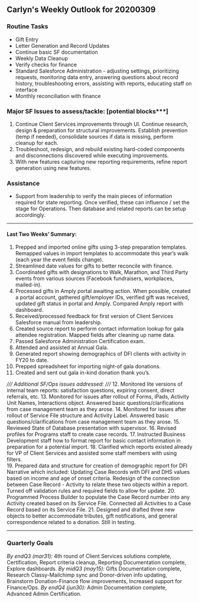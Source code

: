## Carlyn's Weekly Outlook for 20200309
### Routine Tasks
* Gift Entry
* Letter Generation and Record Updates
* Continue basic SF documentation
* Weekly Data Cleanup
* Verify checks for finance
* Standard Salesforce Administration - adjusting settings, prioritizing requests, monitoring data entry, answering questions about record history, troubleshooting errors, assisting with reports, educating staff on interface
* Monthly reconciliation with finance

### Major SF Issues to assess/tackle: [potential blocks***]
1. Continue Client Services improvements through UI.  Continue research, design & preparation for structural improvements.  Establish prevention (temp if needed), consolidate sources if data is missing, perform cleanup for each.
2. Troubleshoot, redesign, and rebuild existing hard-coded components and disconnections discovered while executing improvements.
3. With new features capturing new reporting requirements, refine report generation using new features.

### Assistance
* Support from leadership to verify the main pieces of information required for state reporting.  Once verified, these can influence / set the stage for Operations.  Then database and related reports can be setup accordingly.

- - - -
#### Last Two Weeks’ Summary:
1. Prepped and imported online gifts using 3-step preparation templates.  Remapped values in import templates to accommodate this year’s walk (each year the event fields change).
2. Streamlined date values for gifts to better reconcile with finance.
3. Coordinated gifts with designations to Walk, Marathon, and Third Party events from various sources (Facebook fundraisers, workplaces, mailed-in).
4. Processed gifts in Amply portal awaiting action.  When possible, created a portal account, gathered gift/employer IDs, verified gift was received, updated gift status in portal and Amply.  Compared Amply report with dashboard.
5. Received/processed feedback for first version of Client Services Salesforce manual from leadership.
6. Created source report to perform contact information lookup for gala attendee registration.  Mapped fields after cleaning up name data.
7. Passed Salesforce Administration Certification exam.
8. Attended and assisted at Annual Gala.
9. Generated report showing demographics of DFI clients with activity in FY20 to date.
10. Prepped spreadsheet for importing night-of gala donations.  
11. Created and sent out gala in-kind donation thank you’s.

*/// Additional SF/Ops issues addressed: ///*
12. Monitored lite versions of internal team reports: satisfaction questions, expiring consent, direct referrals, etc.
13. Monitored for issues after rollout of Forms, iPads, Activity Unit Names, Interactions object.  Answered basic questions/clarifications from case management team as they arose.
14. Monitored for issues after rollout of Service File structure and Activity Label.  Answered basic questions/clarifications from case management team as they arose.
15. Reviewed State of Database presentation with supervisor.
16. Revised profiles for Programs staff to create case records.
17. Instructed Business Development staff how to format report for basic contact information in preparation for a potential import.
18. Clarified which reports existed already for VP of Client Services and assisted some staff members with using filters.  
19. Prepared data and structure for creation of demographic report for DFI Narrative which included: Updating Case Records with DFI and DHS values based on income and age of onset criteria.  Redesign of the connection between Case Record - Activity to relate these two objects within a report.  Turned off validation rules and required fields to allow for update.
20. Programmed Process Builder to populate the Case Record number into any Activity created based on its Service File.  Connected all Activities to a Case Record based on its Service File.
21. Designed and drafted three new objects to better accommodate tributes,  gift notifications, and general correspondence related to a donation.  Still in testing.  

- - - -
### Quarterly Goals
*By endQ3 (mar31):* 4th round of Client Services solutions complete, Certification, Report criteria cleanup, Reporting Documentation complete, Explore dashboards.
*By midQ3 (may15):* Gifts Documentation complete, Research Classy-Mailchimp sync and Donor-driven info updating, Brainstorm Donation-Finance flow improvements, Increased support for Finance/Ops.
*By endQ4 (jun30):* Admin Documentation complete, Advanced Admin Certification.